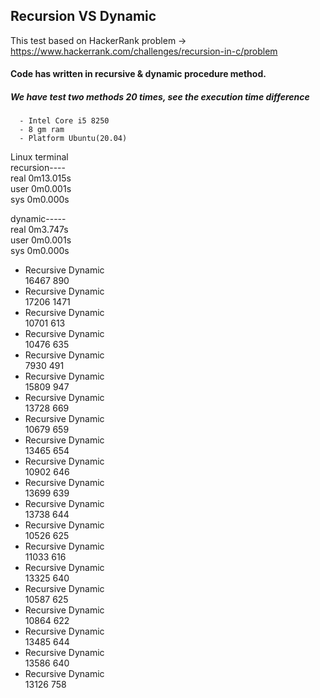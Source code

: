 ## Recursion VS Dynamic
This test based on HackerRank problem -> https://www.hackerrank.com/challenges/recursion-in-c/problem
#### Code has written in recursive & dynamic procedure method.
##### We have test two methods 20 times, see the execution time difference
      - Intel Core i5 8250
      - 8 gm ram
      - Platform Ubuntu(20.04)
      
Linux terminal  
recursion----  
real	0m13.015s  
user	0m0.001s  
sys	0m0.000s  

dynamic-----  
real	0m3.747s  
user	0m0.001s  
sys	0m0.000s  


      
- Recursive          Dynamic  
 16467               890
- Recursive          Dynamic  
 17206               1471
- Recursive          Dynamic  
 10701               613
- Recursive          Dynamic  
 10476               635
- Recursive          Dynamic  
 7930               491
- Recursive          Dynamic  
 15809               947
- Recursive          Dynamic  
 13728               669
- Recursive          Dynamic  
 10679               659
- Recursive          Dynamic  
 13465               654
- Recursive          Dynamic  
 10902               646
- Recursive          Dynamic  
 13699               639
- Recursive          Dynamic  
 13738               644
- Recursive          Dynamic  
 10526               625
- Recursive          Dynamic  
 11033               616
- Recursive          Dynamic  
 13325               640
- Recursive          Dynamic  
 10587               625
- Recursive          Dynamic  
 10864               622
- Recursive          Dynamic  
 13485               644
- Recursive          Dynamic  
 13586               640
- Recursive          Dynamic  
 13126               758
 
